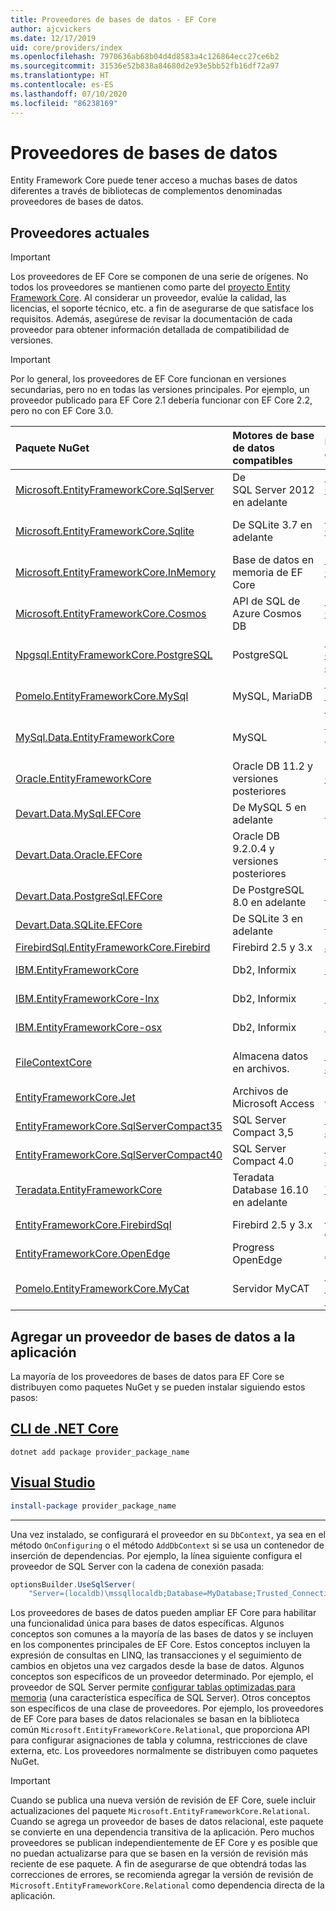 ```yaml
---
title: Proveedores de bases de datos - EF Core
author: ajcvickers
ms.date: 12/17/2019
uid: core/providers/index
ms.openlocfilehash: 7970636ab68b04d4d8583a4c126864ecc27ce6b2
ms.sourcegitcommit: 31536e52b838a84680d2e93e5bb52fb16df72a97
ms.translationtype: HT
ms.contentlocale: es-ES
ms.lasthandoff: 07/10/2020
ms.locfileid: "86238169"
---
```

# <a name="database-providers"></a>Proveedores de bases de datos

Entity Framework Core puede tener acceso a muchas bases de datos diferentes a través de bibliotecas de complementos denominadas proveedores de bases de datos.

## <a name="current-providers"></a>Proveedores actuales

> [!IMPORTANT]  
> Los proveedores de EF Core se componen de una serie de orígenes. No todos los proveedores se mantienen como parte del [proyecto Entity Framework Core](https://github.com/aspnet/EntityFrameworkCore). Al considerar un proveedor, evalúe la calidad, las licencias, el soporte técnico, etc. a fin de asegurarse de que satisface los requisitos. Además, asegúrese de revisar la documentación de cada proveedor para obtener información detallada de compatibilidad de versiones.

> [!IMPORTANT]  
> Por lo general, los proveedores de EF Core funcionan en versiones secundarias, pero no en todas las versiones principales. Por ejemplo, un proveedor publicado para EF Core 2.1 debería funcionar con EF Core 2.2, pero no con EF Core 3.0. 

| Paquete NuGet                                                                                                                                                                         | Motores de base de datos compatibles | Mantenedor o proveedor                                                           | Notas o requisitos     | Creado para la versión | Vínculos útiles                                                                                                                                                                                       |
|:--------------------------------------------------------------------------------------------------------------------------------------------------------------------------------------|:---------------------------|:------------------------------------------------------------------------------|:-------------------------|:------------------|:---------------------------------------------------------------------------------------------------------------------------------------------------------------------------------------------------|
| [Microsoft.EntityFrameworkCore.SqlServer](https://www.nuget.org/packages/Microsoft.EntityFrameworkCore.SqlServer)                                                                     | De SQL Server 2012 en adelante    | [Proyecto EF Core](https://github.com/aspnet/EntityFrameworkCore/) (Microsoft) |                          | 3.1               | [Documentación](xref:core/providers/sql-server/index)                                                                                                                                                       |
| [Microsoft.EntityFrameworkCore.Sqlite](https://www.nuget.org/packages/Microsoft.EntityFrameworkCore.Sqlite)                                                                           | De SQLite 3.7 en adelante         | [Proyecto EF Core](https://github.com/aspnet/EntityFrameworkCore/) (Microsoft) |                          | 3.1               | [Documentación](xref:core/providers/sqlite/index)                                                                                                                                                           |
| [Microsoft.EntityFrameworkCore.InMemory](https://www.nuget.org/packages/Microsoft.EntityFrameworkCore.InMemory)                                                                       | Base de datos en memoria de EF Core | [Proyecto EF Core](https://github.com/aspnet/EntityFrameworkCore/) (Microsoft) | [Limitaciones](xref:core/miscellaneous/testing/in-memory)                 | 3.1               | [Documentación](xref:core/providers/in-memory/index)                                                                                                                                                        |
| [Microsoft.EntityFrameworkCore.Cosmos](https://www.nuget.org/packages/Microsoft.EntityFrameworkCore.Cosmos)                                                                           | API de SQL de Azure Cosmos DB    | [Proyecto EF Core](https://github.com/aspnet/EntityFrameworkCore/) (Microsoft) |                          | 3.1               | [Documentación](xref:core/providers/cosmos/index)                                                                                                                                                           |
| [Npgsql.EntityFrameworkCore.PostgreSQL](https://www.nuget.org/packages/Npgsql.EntityFrameworkCore.PostgreSQL)                                                                         | PostgreSQL                 | [Equipo de desarrollo de Npgsql](https://github.com/npgsql)                          |                          | 3.1               | [Documentación](https://www.npgsql.org/efcore/index.html)                                                                                                                                                   |
| [Pomelo.EntityFrameworkCore.MySql](https://www.nuget.org/packages/Pomelo.EntityFrameworkCore.MySql)                                                                                   | MySQL, MariaDB             | [Proyecto Pomelo Foundation](https://github.com/PomeloFoundation)              |                          | 3.1               | [Archivo Léame](https://github.com/PomeloFoundation/Pomelo.EntityFrameworkCore.MySql/blob/master/README.md)                                                                                               |
| [MySql.Data.EntityFrameworkCore](https://www.nuget.org/packages/MySql.Data.EntityFrameworkCore)                                                                                       | MySQL                      | [Proyecto MySQL](https://dev.mysql.com) (Oracle)                               |                          | 3.1               | [Documentación](https://dev.mysql.com/doc/connector-net/en/connector-net-entityframework-core.html)                                                                                                         |
| [Oracle.EntityFrameworkCore](https://www.nuget.org/packages/Oracle.EntityFrameworkCore/)                                                                                              | Oracle DB 11.2 y versiones posteriores     | [Oracle](https://www.oracle.com/technetwork/topics/dotnet/)                   | Beta                     | 3.1               | [Sitio web](https://www.oracle.com/technetwork/topics/dotnet/)                                                                                                                                       |
| [Devart.Data.MySql.EFCore](https://www.nuget.org/packages/Devart.Data.MySql.EFCore/)                                                                                                  | De MySQL 5 en adelante            | [DevArt](https://www.devart.com/)                                             | Pagado                     | 3.1               | [Documentación](https://www.devart.com/dotconnect/mysql/docs/)                                                                                                                                              |
| [Devart.Data.Oracle.EFCore](https://www.nuget.org/packages/Devart.Data.Oracle.EFCore/)                                                                                                | Oracle DB 9.2.0.4 y versiones posteriores  | [DevArt](https://www.devart.com/)                                             | Pagado                     | 3.1               | [Documentación](https://www.devart.com/dotconnect/oracle/docs/)                                                                                                                                             |
| [Devart.Data.PostgreSql.EFCore](https://www.nuget.org/packages/Devart.Data.PostgreSql.EFCore/)                                                                                        | De PostgreSQL 8.0 en adelante     | [DevArt](https://www.devart.com/)                                             | Pagado                     | 3.1               | [Documentación](https://www.devart.com/dotconnect/postgresql/docs/)                                                                                                                                         |
| [Devart.Data.SQLite.EFCore](https://www.nuget.org/packages/Devart.Data.SQLite.EFCore/)                                                                                                | De SQLite 3 en adelante           | [DevArt](https://www.devart.com/)                                             | Pagado                     | 3.1               | [Documentación](https://www.devart.com/dotconnect/sqlite/docs/)                                                                                                                                             |
| [FirebirdSql.EntityFrameworkCore.Firebird](https://www.nuget.org/packages/FirebirdSql.EntityFrameworkCore.Firebird/)                                                                  | Firebird 2.5 y 3.x       | [Jiří Činčura](https://github.com/cincuranet)                                 |                          | 3.1               | [Documentación](https://github.com/cincuranet/FirebirdSql.Data.FirebirdClient/blob/master/Provider/docs/entity-framework-core.md)                                                                           |
| [IBM.EntityFrameworkCore](https://www-112.ibm.com/software/howtobuy/passportadvantage/paocustomer/sdma/SDMA?P0=DOWNLOAD_SEARCH_BY_PART_NO&FIELD_SEARCH_TYPE=3&searchVal=CC6XFML)      | Db2, Informix              | [IBM](https://ibm.com)                                                        | De pago, Windows            | 3.1               | [sitio web del cliente](https://www.ibm.com/software/passportadvantage/pao_customer.html) |
| [IBM.EntityFrameworkCore-lnx](https://www-112.ibm.com/software/howtobuy/passportadvantage/paocustomer/sdma/SDMA?P0=DOWNLOAD_SEARCH_BY_PART_NO&FIELD_SEARCH_TYPE=3&searchVal=CC6XGML)  | Db2, Informix              | [IBM](https://ibm.com)                                                        | De pago, Linux              | 3.1               | [sitio web del cliente](https://www.ibm.com/software/passportadvantage/pao_customer.html) |
| [IBM.EntityFrameworkCore-osx](https://www-112.ibm.com/software/howtobuy/passportadvantage/paocustomer/sdma/SDMA?P0=DOWNLOAD_SEARCH_BY_PART_NO&FIELD_SEARCH_TYPE=3&searchVal=CC6XHML)  | Db2, Informix              | [IBM](https://ibm.com)                                                        | De pago, macOS              | 3.1               | [sitio web del cliente](https://www.ibm.com/software/passportadvantage/pao_customer.html) |
| [FileContextCore](https://www.nuget.org/packages/FileContextCore/)                                                                                                                    | Almacena datos en archivos.       | [Morris Janatzek](https://github.com/morrisjdev)                              | Con fines de desarrollo. | 3.0               | [Archivo Léame](https://github.com/morrisjdev/FileContextCore/blob/master/README.md)                                                                                                                                              |
| [EntityFrameworkCore.Jet](https://www.nuget.org/packages/EntityFrameworkCore.Jet/)                                                                                                    | Archivos de Microsoft Access     | [Bubi](https://github.com/bubibubi)                                           | .NET Framework           | 2.2               | [Archivo Léame](https://github.com/bubibubi/EntityFrameworkCore.Jet/blob/master/docs/README.md)                                                                                                           |
| [EntityFrameworkCore.SqlServerCompact35](https://www.nuget.org/packages/EntityFrameworkCore.SqlServerCompact35)                                                                       | SQL Server Compact 3,5     | [Erik Ejlskov Jensen](https://github.com/ErikEJ/)                             | .NET Framework           | 2.2               | [Wiki](https://github.com/ErikEJ/EntityFramework.SqlServerCompact/wiki/Using-EF-Core-with-SQL-Server-Compact-in-Traditional-.NET-Applications)                                                     |
| [EntityFrameworkCore.SqlServerCompact40](https://www.nuget.org/packages/EntityFrameworkCore.SqlServerCompact40)                                                                       | SQL Server Compact 4.0     | [Erik Ejlskov Jensen](https://github.com/ErikEJ/)                             | .NET Framework           | 2.2               | [Wiki](https://github.com/ErikEJ/EntityFramework.SqlServerCompact/wiki/Using-EF-Core-with-SQL-Server-Compact-in-Traditional-.NET-Applications)                                                     |
| [Teradata.EntityFrameworkCore](https://www.nuget.org/packages/Teradata.EntityFrameworkCore/)                                                                                          | Teradata Database 16.10 en adelante | [Teradata](https://downloads.teradata.com/download/connectivity/net-data-provider-for-teradata) |   | 2.2               |[Sitio web](https://www.nuget.org/packages/Teradata.EntityFrameworkCore/)                                                                                                                            |
| [EntityFrameworkCore.FirebirdSql](https://www.nuget.org/packages/EntityFrameworkCore.FirebirdSql/)                                                                                    | Firebird 2.5 y 3.x       | [Rafael Almeida](https://github.com/ralmsdeveloper)                           |                          | 2.1               | [Wiki](https://github.com/ralmsdeveloper/EntityFrameworkCore.FirebirdSQL/wiki)                                                                                                                     |
| [EntityFrameworkCore.OpenEdge](https://www.nuget.org/packages/EntityFrameworkCore.OpenEdge/)                                                                                          | Progress OpenEdge          | [Alex Wiese](https://github.com/alexwiese)                                    |                          | 2.1               | [Archivo Léame](https://github.com/alexwiese/EntityFrameworkCore.OpenEdge/blob/master/README.md)                                                                                                          |
| [Pomelo.EntityFrameworkCore.MyCat](https://www.nuget.org/packages/Pomelo.EntityFrameworkCore.MyCat)                                                                                   | Servidor MyCAT               | [Proyecto Pomelo Foundation](https://github.com/PomeloFoundation)              | Solo versión preliminar          | 1.1               | [Archivo Léame](https://github.com/PomeloFoundation/Pomelo.EntityFrameworkCore.MyCat/blob/master/README.md)                                                                                               |

## <a name="adding-a-database-provider-to-your-application"></a>Agregar un proveedor de bases de datos a la aplicación

La mayoría de los proveedores de bases de datos para EF Core se distribuyen como paquetes NuGet y se pueden instalar siguiendo estos pasos:

## <a name="net-core-cli"></a>[CLI de .NET Core](#tab/dotnet-core-cli)

```dotnetcli
dotnet add package provider_package_name
```

## <a name="visual-studio"></a>[Visual Studio](#tab/vs)

``` powershell
install-package provider_package_name
```

***

Una vez instalado, se configurará el proveedor en su `DbContext`, ya sea en el método `OnConfiguring` o el método `AddDbContext` si se usa un contenedor de inserción de dependencias.
Por ejemplo, la línea siguiente configura el proveedor de SQL Server con la cadena de conexión pasada:

``` csharp
optionsBuilder.UseSqlServer(
    "Server=(localdb)\mssqllocaldb;Database=MyDatabase;Trusted_Connection=True;");
```  

Los proveedores de bases de datos pueden ampliar EF Core para habilitar una funcionalidad única para bases de datos específicas.
Algunos conceptos son comunes a la mayoría de las bases de datos y se incluyen en los componentes principales de EF Core.
Estos conceptos incluyen la expresión de consultas en LINQ, las transacciones y el seguimiento de cambios en objetos una vez cargados desde la base de datos.
Algunos conceptos son específicos de un proveedor determinado.
Por ejemplo, el proveedor de SQL Server permite [configurar tablas optimizadas para memoria](xref:core/providers/sql-server/memory-optimized-tables) (una característica específica de SQL Server).
Otros conceptos son específicos de una clase de proveedores.
Por ejemplo, los proveedores de EF Core para bases de datos relacionales se basan en la biblioteca común `Microsoft.EntityFrameworkCore.Relational`, que proporciona API para configurar asignaciones de tabla y columna, restricciones de clave externa, etc. Los proveedores normalmente se distribuyen como paquetes NuGet.

> [!IMPORTANT]  
> Cuando se publica una nueva versión de revisión de EF Core, suele incluir actualizaciones del paquete `Microsoft.EntityFrameworkCore.Relational`.
> Cuando se agrega un proveedor de bases de datos relacional, este paquete se convierte en una dependencia transitiva de la aplicación.
> Pero muchos proveedores se publican independientemente de EF Core y es posible que no puedan actualizarse para que se basen en la versión de revisión más reciente de ese paquete.
> A fin de asegurarse de que obtendrá todas las correcciones de errores, se recomienda agregar la versión de revisión de `Microsoft.EntityFrameworkCore.Relational` como dependencia directa de la aplicación.
